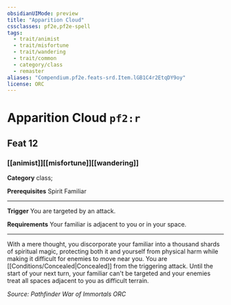 ```yaml
---
obsidianUIMode: preview
title: "Apparition Cloud"
cssclasses: pf2e,pf2e-spell
tags:
  - trait/animist
  - trait/misfortune
  - trait/wandering
  - trait/common
  - category/class
  - remaster
aliases: "Compendium.pf2e.feats-srd.Item.lGB1C4r2EtqDY9oy"
license: ORC
---
```

# Apparition Cloud `pf2:r`
## Feat 12
### [[animist]][[misfortune]][[wandering]]

**Category** class; 



**Prerequisites** Spirit Familiar
* * *
**Trigger** You are targeted by an attack.

**Requirements** Your familiar is adjacent to you or in your space.

* * *

With a mere thought, you discorporate your familiar into a thousand shards of spiritual magic, protecting both it and yourself from physical harm while making it difficult for enemies to move near you. You are [[Conditions/Concealed|Concealed]] from the triggering attack. Until the start of your next turn, your familiar can't be targeted and your enemies treat all spaces adjacent to you as difficult terrain.

*Source: Pathfinder War of Immortals*
*ORC*